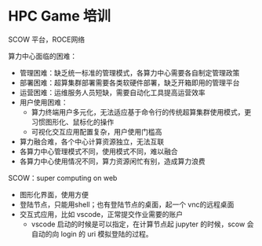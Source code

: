 # HPC Game 培训 

SCOW 平台，ROCE网络

算力中心面临的困难：

- 管理困难：缺乏统一标准的管理模式，各算力中心需要各自制定管理政策
- 部署困难：超算集群部署需要各类软硬件部署，缺乏开箱即用的管理平台
- 运营困难：运维服务人员短缺，需要自动化工具提高运营效率
- 用户使用困难：
  - 算力终端用户多元化，无法适应基于命令行的传统超算集群使用模式，更习惯图形化、鼠标化的操作
  - 可视化交互应用配置复杂，用户使用门槛高
- 算力融合难，各个中心计算资源独立，无法互联
- 各算力中心管理模式不同，使用模式不同，难以融合
- 各算力中心使用情况不同，算力资源闲忙有别，造成算力浪费

SCOW：super computing on web

- 图形化界面，使用方便
- 登陆节点，只能用shell；也有登陆节点的桌面，起一个 vnc的远程桌面
- 交互式应用，比如 vscode，正常提交作业需要的账户
  - vscode 启动的时候是可以指定，在计算节点起 jupyter 的时候，scow 会自动的向 login 的 uri 模拟登陆的过程。